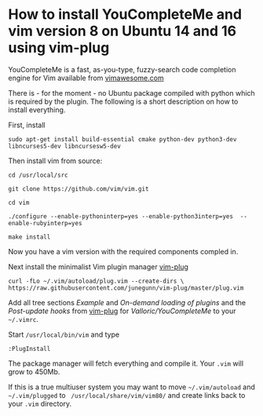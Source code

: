 

# How to install YouCompleteMe and vim version 8 on Ubuntu 14 and 16 using vim-plug

YouCompleteMe is a fast, as-you-type, fuzzy-search code completion engine for
Vim available from [vimawesome.com](http://vimawesome.com/plugin/youcompleteme)

There is - for the moment - no Ubuntu package compiled with python which is
required by the plugin. The following is a short description on how to install
everything.

First, install

    sudo apt-get install build-essential cmake python-dev python3-dev libncurses5-dev libncursesw5-dev

Then install vim from source:

    cd /usr/local/src

    git clone https://github.com/vim/vim.git

    cd vim

    ./configure --enable-pythoninterp=yes --enable-python3interp=yes  --enable-rubyinterp=yes

    make install

Now you have a vim version with the required components compled in.

Next install the minimalist Vim plugin manager [vim-plug](https://github.com/junegunn/vim-plug)

    curl -fLo ~/.vim/autoload/plug.vim --create-dirs \
    https://raw.githubusercontent.com/junegunn/vim-plug/master/plug.vim

Add all tree sections _Example_ and _On-demand loading of plugins_ and the _Post-update hooks_
from [vim-plug](https://github.com/junegunn/vim-plug) for _Valloric/YouCompleteMe_ to your `~/.vimrc`.

Start `/usr/local/bin/vim` and type

    :PlugInstall

The package manager will fetch everything and compile it. Your `.vim` will grow
to 450Mb.

If this is a true multiuser system you may want to move `~/.vim/autoload` and
`~/.vim/plugged` to ` /usr/local/share/vim/vim80/` and create links back to
your `.vim` directory.
